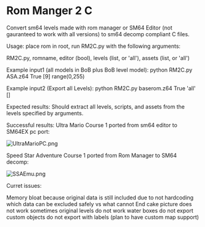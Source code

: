 # Rom Manger 2 C

Convert sm64 levels made with rom manager or SM64 Editor (not gauranteed to work with all versions) to sm64 decomp compliant C files.

Usage:
place rom in root, run RM2C.py with the following arguments:

RM2C.py, romname, editor (bool), levels (list, or 'all'), assets (list, or 'all')

Example input1 (all models in BoB plus BoB level model): python RM2C.py ASA.z64 True [9] range(0,255)

Example input2 (Export all Levels): python RM2C.py baserom.z64 True 'all' []

Expected results:
Should extract all levels, scripts, and assets from the levels specified by arguments.

Successful results:
Ultra Mario Course 1 ported from sm64 editor to SM64EX pc port:

![UltraMarioPC.png](https://gitlab.com/scuttlebugraiser/rom-manger-2-c/-/raw/master/UltraMarioPC.png)

Speed Star Adventure Course 1 ported from Rom Manager to SM64 decomp:

![SSAEmu.png](https://gitlab.com/scuttlebugraiser/rom-manger-2-c/-/raw/master/SSAEmu.png)


Curret issues:

Memory bloat because original data is still included due to not hardcoding which data can be excluded safely vs what cannot
End cake picture does not work sometimes
original levels do not work
water boxes do not export
custom objects do not export with labels (plan to have custom map support)